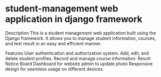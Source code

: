 # student-management web application in django framework


Description
This is a student management web application built using the Django framework. It allows you to manage student information, courses, and test result in an easy and efficient manner.

Features
User authentication and authorization system.
Add, edit, and delete student profiles.
Record and manage course information.
Result
Notice Board
Dashboard for website admin to update photo
Responsive design for seamless usage on different devices.
 
